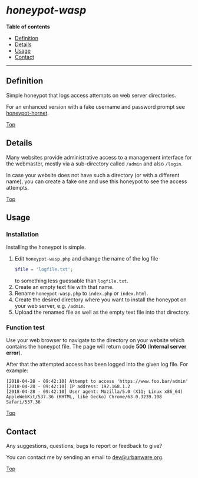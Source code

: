 # ***honeypot-wasp***

**Table of contents**
*   [Definition](#definition)
*   [Details](#details)
*   [Usage](#usage)
*   [Contact](#contact)

----

## Definition

Simple honeypot that logs access attempts on web server directories.

For an enhanced version with a fake username and password prompt see [honeypot-hornet](https://github.com/urbanware-org/honeypot-hornet).

[Top](#honeypot-wasp)

## Details

Many websites provide administrative access to a management interface for the webmaster, mostly via a sub-directory called `/admin` and also `/login`.

In case your website does not have such a directory (or with a different name), you can create a fake one and use this honeypot to see the access attempts.

[Top](#honeypot-wasp)

## Usage

### Installation

Installing the honeypot is simple.

1.  Edit `honeypot-wasp.php` and change the name of the log file 
    ```php
    $file = 'logfile.txt';
    ```
    to something less guessable than `logfile.txt`.
1.  Create an empty text file with that name.
1.  Rename `honeypot-wasp.php` to `index.php` or `index.html`.
1.  Create the desired directory where you want to install the honeypot on your web server, e.g. `/admin`.
1.  Upload the renamed file as well as the empty text file into that directory.

### Function test

Use your web browser to navigate to the directory on your website which contains the honeypot file. The page will return code **500** (**Internal server error**).

After that the attempted access has been logged into the given log file. For example:

```
[2018-04-28 - 09:42:10] Attempt to access 'https://www.foo.bar/admin'
[2018-04-28 - 09:42:10] IP address: 192.168.1.2
[2018-04-28 - 09:42:10] User agent: Mozilla/5.0 (X11; Linux x86_64) AppleWebKit/537.36 (KHTML, like Gecko) Chrome/63.0.3239.108 Safari/537.36
```

[Top](#honeypot-wasp)

## Contact

Any suggestions, questions, bugs to report or feedback to give?

You can contact me by sending an email to <dev@urbanware.org>.

[Top](#honeypot-wasp)
